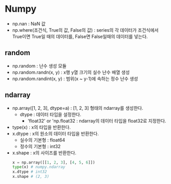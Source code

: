 # Numpy
- np.nan : NaN 값
- np.where(조건식, True의 값, False의 값) : series의 각 데이터가 조건식에서 True이면 True일 때의 데이터를, False면 False일때의 데이터를 넣는다.

## random
- np.random : 난수 생성 모듈
- np.random.randn(x, y) : x행 y열 크기의 실수 난수 배열 생성
- np.random.randint(x, y) : 범위(x ~ y-1)에 속하는 정수 난수 생성

## ndarray
- np.array([1, 2, 3], dtype=a) : [1, 2, 3] 형태의 ndarray를 생성한다.
  - dtype : 데이터 타입을 설정한다.
    - 'float32' or 'np.float32 : ndarray의 데이터 타입을 float32로 지정한다.
- type(x) : x의 타입을 반환한다.
- x.dtype : x의 원소의 데이터 타입을 반환한다.
  - 실수의 기본형 : float64
  - 정수의 기본형 : int32
- x.shape : x의 사이즈를 반환한다.
  ```python
  x = np.array([[1, 2, 3], [4, 5, 6]])
  type(x) # numpy.ndarray
  x.dtype # int32
  x.shape # (2, 3)
  ```
  
<br>
<br>
<br>
